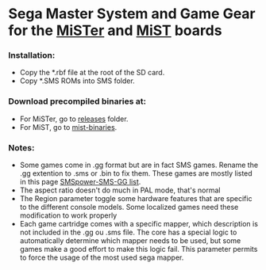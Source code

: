 # Sega Master System and Game Gear for the [MiSTer](https://github.com/MiSTer-devel/Main_MiSTer/wiki) and [MiST](https://github.com/mist-devel/mist-board/wiki) boards

### Installation:
* Copy the *.rbf file at the root of the SD card.
* Copy *.SMS ROMs into SMS folder.

### Download precompiled binaries at:
* For MiSTer, go to [releases](https://github.com/MiSTer-devel/SMS_MISTer/tree/master/releases) folder.
* For MiST, go to [mist-binaries](https://github.com/mist-devel/mist-binaries/tree/master/cores/sms).

### Notes:
* Some games come in .gg format but are in fact SMS games. Rename the .gg extention to .sms or .bin to fix them.
  These games are mostly listed in this page [SMSpower-SMS-GG list](http://www.smspower.org/Tags/SMS-GG).
* The aspect ratio doesn't do much in PAL mode, that's normal
* The Region parameter toggle some hardware features that are specific to the different console models.
  Some localized games need these modification to work properly
* Each game cartridge comes with a specific mapper, which description is not included in the .gg ou .sms file.
  The core has a special logic to automatically determine which mapper needs to be used, but some games make
  a good effort to make this logic fail. This parameter permits to force the usage of the most used sega mapper. 
